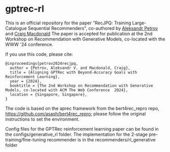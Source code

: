 # gptrec-rl

This is an official repository for the paper "RecJPQ: Training Large-Catalogue Sequential Recommenders", co-authored by [Aleksandr Petrov](https://asash.github.io) and [Craig Macdonald](https://www.dcs.gla.ac.uk/~craigm/)
The paper is accepted for publication at the 2nd Workshop on Recommendation with Generative Models, co-located with the WWW '24 conference. 

If you use this code, please cite:

```
@inproceedings{petrov2024recjpq,
  author = {Petrov, Aleksandr V. and Macdonald, Craig},
  title = {Aligning GPTRec with Beyond-Accuracy Goals with Reinforcement Learning},
  year = {2024},
  booktitle = {The 2nd Workshop on Recommendation with Generative Models, co-located with ACM The Web Conference  2024},
  location = {Singapore, Singapore},
}
```



The code is based on the aprec framework from the bert4rec_repro repo, https://github.com/asash/bert4rec_repro; please follow the original instructions to set the environment. 

Config files for the GPTRec reinforcement learning paper can be found in the configs/generative_rl folder. 
The implementation for the 2-stage pre-training/fine-tuning recommender is in the recommenders/rl_generative folder 


